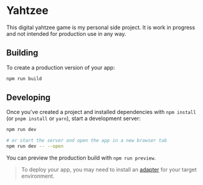 # Yahtzee

This digital yahtzee game is my personal side project. It is work in progress and not intended for production use in any way.

## Building

To create a production version of your app:

```bash
npm run build
```

## Developing

Once you've created a project and installed dependencies with `npm install` (or `pnpm install` or `yarn`), start a development server:

```bash
npm run dev

# or start the server and open the app in a new browser tab
npm run dev -- --open
```

You can preview the production build with `npm run preview`.

> To deploy your app, you may need to install an [adapter](https://kit.svelte.dev/docs/adapters) for your target environment.
